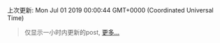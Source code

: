 
  
 上次更新: Mon Jul 01 2019 00:00:44 GMT+0000 (Coordinated Universal Time) 

 > 仅显示一小时内更新的post, [更多...](screenshots/)
  